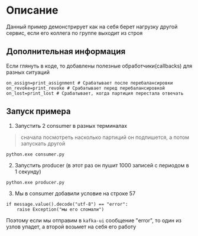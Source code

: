 # Описание
Данный пример демонстрирует как на себя берет нагрузку другой сервис, 
если его коллега по группе выходит из строя
## Дополнительная информация
Если глянуть в коде, то добавлены полезные обработчики(callbacks) для разных ситуаций
```
on_assign=print_assignment # Срабатывает после перебалансировки
on_revoke=print_revoke # Срабатывает перед перебалансировкой
on_lost=print_lost # Срабатывает, когда партиция перестала отвечать
```

## Запуск примера
1. Запустить 2 consumer в разных терминалах 
> сначала посмотреть насколько партиций он подпишется, а потом запускать другой
```shell
python.exe consumer.py
```
2. Запустить producer (в этот раз он пушит 1000 записей с периодом в 1 секунду)
```shell
python.exe producer.py
```
3. Мы в consumer добавили условие на строке 57
```shell
if message.value().decode("utf-8") == "error":
    raise Exception("мы его сломали")
```
Поэтому если мы отправим в `kafka-ui` сообщение "error",
то один из узлов упадет, а второй возьмет на себя его работу
